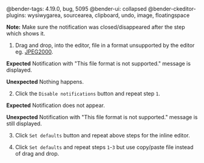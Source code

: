 @bender-tags: 4.19.0, bug, 5095
@bender-ui: collapsed
@bender-ckeditor-plugins: wysiwygarea, sourcearea, clipboard, undo, image, floatingspace

**Note:** Make sure the notification was closed/disappeared after the step which shows it.

1. Drag and drop, into the editor, file in a format unsupported by the editor eg. [JPEG2000](_assets/logo.jp2).

**Expected** Notification with "This file format is not supported." message is displayed.

**Unexpected** Nothing happens.

2. Click the `Disable notifications` button and repeat step `1`.

**Expected** Notification does not appear.

**Unexpected** Notification with "This file format is not supported." message is still displayed.

3. Click `Set defaults` button and repeat above steps for the inline editor.

4. Click `Set defaults` and repeat steps `1`-`3` but use copy/paste file instead of drag and drop.
